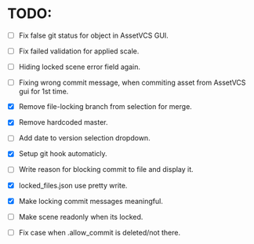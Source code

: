 # TODO:
- [ ] Fix false git status for object in AssetVCS GUI.
- [ ] Fix failed validation for applied scale.
- [ ] Hiding locked scene error field again. 
- [ ] Fixing wrong commit message, when commiting asset from AssetVCS gui for 1st time.
- [x] Remove file-locking branch from selection for merge.
- [x] Remove hardcoded master. 

- [ ] Add date to version selection dropdown.
- [x] Setup git hook automaticly. 
- [ ] Write reason for blocking commit to file and display it.
- [x] locked_files.json use pretty write.
- [x] Make locking commit messages meaningful.
- [ ] Make scene readonly when its locked.
- [ ] Fix case when .allow_commit is deleted/not there.



